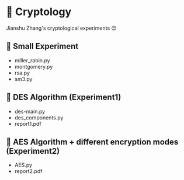 # 🔑 Cryptology
Jianshu Zhang's cryptological experiments 😊

## 📂 Small Experiment
  - miller_rabin.py
  - montgomery.py
  - rsa.py
  - sm3.py

## 🔏 DES Algorithm (Experiment1)
  - des-main.py
  - des_components.py
  - report1.pdf

## 🔐  AES Algorithm + different encryption modes (Experiment2)
  - AES.py
  - report2.pdf

